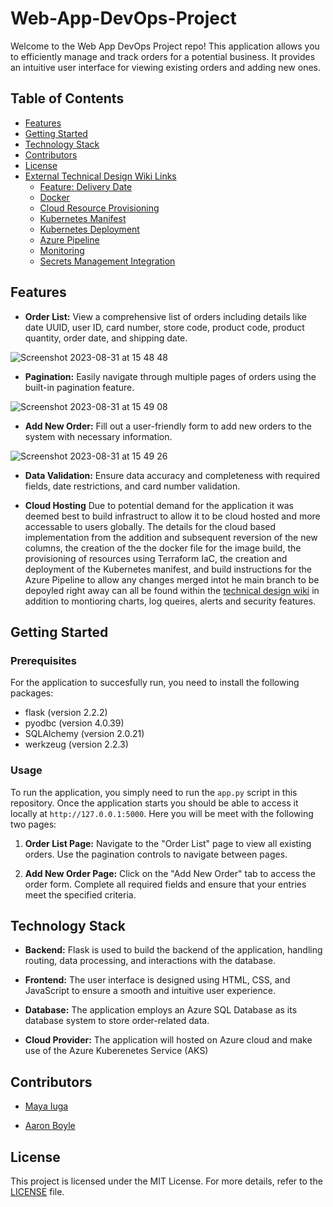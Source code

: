 # Web-App-DevOps-Project

Welcome to the Web App DevOps Project repo! This application allows you to efficiently manage and track orders for a potential business. It provides an intuitive user interface for viewing existing orders and adding new ones.

## Table of Contents

- [Features](#features)
- [Getting Started](#getting-started)
- [Technology Stack](#technology-stack)
- [Contributors](#contributors)
- [License](#license)
- [External Technical Design Wiki Links](https://github.com/aaboyle878/Web-App-DevOps-Project/wiki)
  - [Feature: Delivery Date](https://github.com/aaboyle878/Web-App-DevOps-Project/wiki/Delivery-Date)
  - [Docker](https://github.com/aaboyle878/Web-App-DevOps-Project/wiki/Docker)
  - [Cloud Resource Provisioning](https://github.com/aaboyle878/Web-App-DevOps-Project/wiki/Cloud-Resource-Provisioning)
  - [Kubernetes Manifest](https://github.com/aaboyle878/Web-App-DevOps-Project/wiki/Kubernetes-Manifest)
  - [Kubernetes Deployment](https://github.com/aaboyle878/Web-App-DevOps-Project/wiki/Kubernetes-Deployment)
  - [Azure Pipeline](https://github.com/aaboyle878/Web-App-DevOps-Project/wiki/Azure-Pipeline)
  - [Monitoring](https://github.com/aaboyle878/Web-App-DevOps-Project/wiki/Monitoring)
  - [Secrets Management Integration](https://github.com/aaboyle878/Web-App-DevOps-Project/wiki/Secrets-Management-Integration)

## Features

- **Order List:** View a comprehensive list of orders including details like date UUID, user ID, card number, store code, product code, product quantity, order date, and shipping date.
  
![Screenshot 2023-08-31 at 15 48 48](https://github.com/maya-a-iuga/Web-App-DevOps-Project/assets/104773240/3a3bae88-9224-4755-bf62-567beb7bf692)

- **Pagination:** Easily navigate through multiple pages of orders using the built-in pagination feature.
  
![Screenshot 2023-08-31 at 15 49 08](https://github.com/maya-a-iuga/Web-App-DevOps-Project/assets/104773240/d92a045d-b568-4695-b2b9-986874b4ed5a)

- **Add New Order:** Fill out a user-friendly form to add new orders to the system with necessary information.
  
![Screenshot 2023-08-31 at 15 49 26](https://github.com/maya-a-iuga/Web-App-DevOps-Project/assets/104773240/83236d79-6212-4fc3-afa3-3cee88354b1a)

- **Data Validation:** Ensure data accuracy and completeness with required fields, date restrictions, and card number validation.

- **Cloud Hosting** Due to potential demand for the application it was deemed best to build infrastruct to allow it to be cloud hosted and more accessable to users globally. The details for the cloud based implementation from the addition and subsequent reversion of the new columns, the creation of the the docker file for the image build, the provisioning of resources using Terraform IaC, the creation and deployment of the Kubernetes manifest, and build instructions for the Azure Pipeline to allow any changes merged intot he main branch to be depoyled right away can all be found within the [technical design wiki](https://github.com/aaboyle878/Web-App-DevOps-Project/wiki) in addition to montioring charts, log queires, alerts and security features.

## Getting Started

### Prerequisites

For the application to succesfully run, you need to install the following packages:

- flask (version 2.2.2)
- pyodbc (version 4.0.39)
- SQLAlchemy (version 2.0.21)
- werkzeug (version 2.2.3)

### Usage

To run the application, you simply need to run the `app.py` script in this repository. Once the application starts you should be able to access it locally at `http://127.0.0.1:5000`. Here you will be meet with the following two pages:

1. **Order List Page:** Navigate to the "Order List" page to view all existing orders. Use the pagination controls to navigate between pages.

2. **Add New Order Page:** Click on the "Add New Order" tab to access the order form. Complete all required fields and ensure that your entries meet the specified criteria.

## Technology Stack

- **Backend:** Flask is used to build the backend of the application, handling routing, data processing, and interactions with the database.

- **Frontend:** The user interface is designed using HTML, CSS, and JavaScript to ensure a smooth and intuitive user experience.

- **Database:** The application employs an Azure SQL Database as its database system to store order-related data.

- **Cloud Provider:** The application will hosted on Azure cloud and make use of the Azure Kuberenetes Service (AKS)

## Contributors 

- [Maya Iuga](https://github.com/maya-a-iuga)

- [Aaron Boyle](https://github.com/aaboyle878)

## License

This project is licensed under the MIT License. For more details, refer to the [LICENSE](LICENSE) file.

